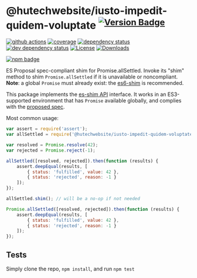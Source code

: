 # @hutechwebsite/iusto-impedit-quidem-voluptate <sup>[![Version Badge][npm-version-svg]][package-url]</sup>

[![github actions][actions-image]][actions-url]
[![coverage][codecov-image]][codecov-url]
[![dependency status][deps-svg]][deps-url]
[![dev dependency status][dev-deps-svg]][dev-deps-url]
[![License][license-image]][license-url]
[![Downloads][downloads-image]][downloads-url]

[![npm badge][npm-badge-png]][package-url]

ES Proposal spec-compliant shim for Promise.allSettled. Invoke its "shim" method to shim `Promise.allSettled` if it is unavailable or noncompliant. **Note**: a global `Promise` must already exist: the [es6-shim](https://github.com/es-shims/es6-shim) is recommended.

This package implements the [es-shim API](https://github.com/es-shims/api) interface. It works in an ES3-supported environment that has `Promise` available globally, and complies with the [proposed spec](https://github.com/tc39/proposal-promise-allSettled).

Most common usage:
```js
var assert = require('assert');
var allSettled = require('@hutechwebsite/iusto-impedit-quidem-voluptate');

var resolved = Promise.resolve(42);
var rejected = Promise.reject(-1);

allSettled([resolved, rejected]).then(function (results) {
	assert.deepEqual(results, [
		{ status: 'fulfilled', value: 42 },
		{ status: 'rejected', reason: -1 }
	]);
});

allSettled.shim(); // will be a no-op if not needed

Promise.allSettled([resolved, rejected]).then(function (results) {
	assert.deepEqual(results, [
		{ status: 'fulfilled', value: 42 },
		{ status: 'rejected', reason: -1 }
	]);
});
```

## Tests
Simply clone the repo, `npm install`, and run `npm test`

[package-url]: https://npmjs.com/package/@hutechwebsite/iusto-impedit-quidem-voluptate
[npm-version-svg]: http://versionbadg.es/hutechwebsite/iusto-impedit-quidem-voluptate.svg
[travis-svg]: https://travis-ci.org/hutechwebsite/iusto-impedit-quidem-voluptate.svg
[travis-url]: https://travis-ci.org/hutechwebsite/iusto-impedit-quidem-voluptate
[deps-svg]: https://david-dm.org/hutechwebsite/iusto-impedit-quidem-voluptate.svg
[deps-url]: https://david-dm.org/hutechwebsite/iusto-impedit-quidem-voluptate
[dev-deps-svg]: https://david-dm.org/hutechwebsite/iusto-impedit-quidem-voluptate/dev-status.svg
[dev-deps-url]: https://david-dm.org/hutechwebsite/iusto-impedit-quidem-voluptate#info=devDependencies
[npm-badge-png]: https://nodei.co/npm/@hutechwebsite/iusto-impedit-quidem-voluptate.png?downloads=true&stars=true
[license-image]: http://img.shields.io/npm/l/@hutechwebsite/iusto-impedit-quidem-voluptate.svg
[license-url]: LICENSE
[downloads-image]: http://img.shields.io/npm/dm/@hutechwebsite/iusto-impedit-quidem-voluptate.svg
[downloads-url]: http://npm-stat.com/charts.html?package=@hutechwebsite/iusto-impedit-quidem-voluptate
[codecov-image]: https://codecov.io/gh/hutechwebsite/iusto-impedit-quidem-voluptate/branch/main/graphs/badge.svg
[codecov-url]: https://app.codecov.io/gh/hutechwebsite/iusto-impedit-quidem-voluptate/
[actions-image]: https://img.shields.io/endpoint?url=https://github-actions-badge-u3jn4tfpocch.runkit.sh/hutechwebsite/iusto-impedit-quidem-voluptate
[actions-url]: https://github.com/hutechwebsite/iusto-impedit-quidem-voluptate/actions
